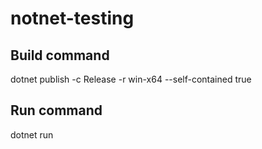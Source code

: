 # notnet-testing

## Build command
dotnet publish -c Release -r win-x64 --self-contained true

## Run command
dotnet run